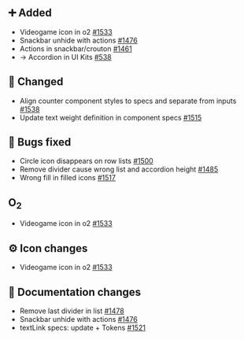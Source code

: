 ## ➕ Added

- Videogame icon in o2 [#1533](https://github.com/Telefonica/mistica-design/issues/1533)
- Snackbar unhide with actions [#1476](https://github.com/Telefonica/mistica-design/issues/1476)
- Actions in snackbar/crouton [#1461](https://github.com/Telefonica/mistica-design/issues/1461)
- → Accordion in UI Kits [#538](https://github.com/Telefonica/mistica-design/issues/538)

## 🔄 Changed

- Align counter component styles to specs and separate from inputs [#1538](https://github.com/Telefonica/mistica-design/issues/1538)
- Update text weight definition in component specs [#1515](https://github.com/Telefonica/mistica-design/issues/1515)

## 🐞 Bugs fixed

- Circle icon disappears on row lists [#1500](https://github.com/Telefonica/mistica-design/issues/1500)
- Remove divider cause wrong list and accordion height [#1485](https://github.com/Telefonica/mistica-design/issues/1485)
- Wrong fill in filled icons [#1517](https://github.com/Telefonica/mistica-design/issues/1517)

## O<sub>2<sub>

- Videogame icon in o2 [#1533](https://github.com/Telefonica/mistica-design/issues/1533)

## ⚙️ Icon changes

- Videogame icon in o2 [#1533](https://github.com/Telefonica/mistica-design/issues/1533)

## 📒 Documentation changes

- Remove last divider in list [#1478](https://github.com/Telefonica/mistica-design/issues/1478)
- Snackbar unhide with actions [#1476](https://github.com/Telefonica/mistica-design/issues/1476)
- textLink specs: update + Tokens [#1521](https://github.com/Telefonica/mistica-design/issues/1521)
